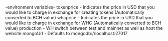 -environment variables-
tokenprice - Indicates the price in USD that you would like to charge in exchange for creating tokens (Automatically converted to BCH value)
whcprice - Indicates the price in USD that you would like to charge in exchange for WHC (Automatically converted to BCH value)
production - Will switch between test and mainnet as well as host the website
mongoUrl - Defaults to mongodb://localhost:27017